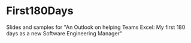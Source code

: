 # First180Days
Slides and samples for "An Outlook on helping Teams Excel: My first 180 days as a new Software Engineering Manager"
